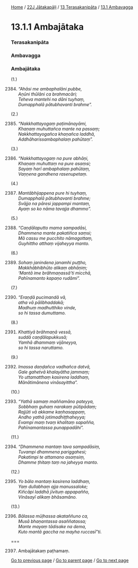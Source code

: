
[Home](/) / [22J Jātakapāḷi](/tipitaka/22J.md) / [13 Terasakanipāta](/tipitaka/22J/13.md) / [13.1 Ambavagga](/tipitaka/22J/13/13.1.md)

# 13.1.1 Ambajātaka

### Terasakanipāta

### Ambavagga

### Ambajātaka

(1.)

2384. _“Ahāsi me ambaphalāni pubbe,_  
_Aṇūni thūlāni ca brahmacāri;_  
_Teheva mantehi na dāni tuyhaṃ,_  
_Dumapphalā pātubhavanti brahme”._  


(2.)

2385. _“Nakkhattayogaṃ paṭimānayāmi,_  
_Khaṇaṃ muhuttañca mante na passaṃ;_  
_Nakkhattayogañca khaṇañca laddhā,_  
_Addhāharissambaphalaṃ pahūtaṃ”._  


(3.)

2386. _“Nakkhattayogaṃ na pure abhāṇi,_  
_Khaṇaṃ muhuttaṃ na pure asaṃsi;_  
_Sayaṃ harī ambaphalaṃ pahūtaṃ,_  
_Vaṇṇena gandhena rasenupetaṃ._  


(4.)

2387. _Mantābhijappena pure hi tuyhaṃ,_  
_Dumapphalā pātubhavanti brahme;_  
_Svājja na pāresi jappampi mantaṃ,_  
_Ayaṃ so ko nāma tavajja dhammo”._  


(5.)

2388. _“Caṇḍālaputto mama sampadāsi,_  
_Dhammena mante pakatiñca saṃsi;_  
_Mā cassu me pucchito nāmagottaṃ,_  
_Guyhittho atthaṃ vijaheyya manto._  


(6.)

2389. _Sohaṃ janindena janamhi puṭṭho,_  
_Makkhābhibhūto alikaṃ abhāṇiṃ;_  
_‘Mantā ime brāhmaṇassā’ti micchā,_  
_Pahīnamanto kapaṇo rudāmi”._  


(7.)

2390. _“Eraṇḍā pucimandā vā,_  
_atha vā pālibhaddakā;_  
_Madhuṃ madhutthiko vinde,_  
_so hi tassa dumuttamo._  


(8.)

2391. _Khattiyā brāhmaṇā vessā,_  
_suddā caṇḍālapukkusā;_  
_Yamhā dhammaṃ vijāneyya,_  
_so hi tassa naruttamo._  


(9.)

2392. _Imassa daṇḍañca vadhañca datvā,_  
_Gale gahetvā khalayātha jammaṃ;_  
_Yo uttamatthaṃ kasirena laddhaṃ,_  
_Mānātimānena vināsayittha”._  


(10.)

2393. _“Yathā samaṃ maññamāno pateyya,_  
_Sobbhaṃ guhaṃ narakaṃ pūtipādaṃ;_  
_Rajjūti vā akkame kaṇhasappaṃ,_  
_Andho yathā jotimadhiṭṭhaheyya;_  
_Evampi maṃ tvaṃ khalitaṃ sapañña,_  
_Pahīnamantassa punappadāhi”._  


(11.)

2394. _“Dhammena mantaṃ tava sampadāsiṃ,_  
_Tuvampi dhammena pariggahesi;_  
_Pakatimpi te attamano asaṃsiṃ,_  
_Dhamme ṭhitaṃ taṃ na jaheyya manto._  


(12.)

2395. _Yo bāla mantaṃ kasirena laddhaṃ,_  
_Yaṃ dullabhaṃ ajja manussaloke;_  
_Kiñcāpi laddhā jīvituṃ appapañño,_  
_Vināsayī alikaṃ bhāsamāno._  


(13.)

2396. _Bālassa mūḷhassa akataññuno ca,_  
_Musā bhaṇantassa asaññatassa;_  
_Mante mayaṃ tādisake na dema,_  
_Kuto mantā gaccha na mayha ruccasī”ti._  


===

2397. Ambajātakaṃ paṭhamaṃ.



[Go to previous page](/tipitaka/22J/13/13.1.md) / [Go to parent page](/tipitaka/22J/13/13.1.md) / [Go to next page](/tipitaka/22J/13/13.1/13.1.2.md)


